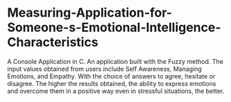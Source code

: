 # Measuring-Application-for-Someone-s-Emotional-Intelligence-Characteristics
A Console Application in C. An application built with the Fuzzy method. The input values obtained from users include Self Awareness, Managing Emotions, and Empathy. With the choice of answers to agree, hesitate or disagree. The higher the results obtained, the ability to express emotions and overcome them in a positive way even in stressful situations, the better.
